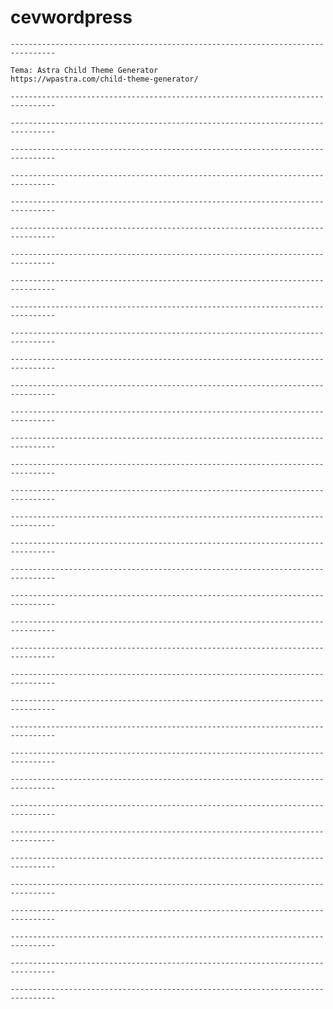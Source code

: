 # cevwordpress


 
	--------------------------------------------------------------------------------
	
	Tema: Astra Child Theme Generator
	https://wpastra.com/child-theme-generator/
	
	--------------------------------------------------------------------------------

	--------------------------------------------------------------------------------

	--------------------------------------------------------------------------------

	--------------------------------------------------------------------------------

	--------------------------------------------------------------------------------
 
	--------------------------------------------------------------------------------
	
	--------------------------------------------------------------------------------

	--------------------------------------------------------------------------------

	--------------------------------------------------------------------------------

	--------------------------------------------------------------------------------

	--------------------------------------------------------------------------------
 
	--------------------------------------------------------------------------------
	
	--------------------------------------------------------------------------------

	--------------------------------------------------------------------------------

	--------------------------------------------------------------------------------

	--------------------------------------------------------------------------------

	--------------------------------------------------------------------------------
 
	--------------------------------------------------------------------------------
	
	--------------------------------------------------------------------------------

	--------------------------------------------------------------------------------

	--------------------------------------------------------------------------------

	--------------------------------------------------------------------------------

	--------------------------------------------------------------------------------
 
	--------------------------------------------------------------------------------
	
	--------------------------------------------------------------------------------

	--------------------------------------------------------------------------------

	--------------------------------------------------------------------------------

	--------------------------------------------------------------------------------

	--------------------------------------------------------------------------------
 
	--------------------------------------------------------------------------------
	
	--------------------------------------------------------------------------------

	--------------------------------------------------------------------------------

	--------------------------------------------------------------------------------

	--------------------------------------------------------------------------------

	--------------------------------------------------------------------------------	
	